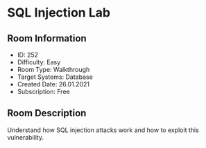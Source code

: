﻿# SQL Injection Lab

## Room Information
- ID: 252
- Difficulty: Easy
- Room Type: Walkthrough
- Target Systems: Database
- Created Date: 26.01.2021
- Subscription: Free

## Room Description
Understand how SQL injection attacks work and how to exploit this vulnerability.

